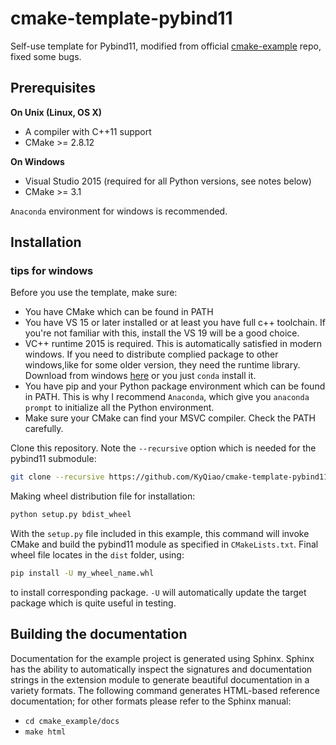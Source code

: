 # cmake-template-pybind11
 Self-use template for Pybind11, modified from official [cmake-example](https://github.com/pybind/cmake_example) repo, fixed some bugs.


## Prerequisites

**On Unix (Linux, OS X)**

* A compiler with C++11 support
* CMake >= 2.8.12

**On Windows**

* Visual Studio 2015 (required for all Python versions, see notes below)
* CMake >= 3.1

`Anaconda` environment for windows is recommended.


## Installation

### tips for windows

Before you use the template, make sure:

- You have CMake which can be found in PATH
- You have VS 15 or later installed or at least you have full c++ toolchain. If you're not familiar with this, install the VS 19 will be a good choice.
- VC++ runtime 2015 is required. This is automatically satisfied in modern windows. If you need to distribute complied package to other windows,like for some older version, they need the runtime library. Download from windows [here](https://www.microsoft.com/en-us/download/details.aspx?id=48145 ) or you just `conda` install it.
- You have pip and your Python package environment which can be found in PATH. This is why I recommend `Anaconda`, which give you `anaconda prompt` to initialize all the Python environment.
- Make sure your CMake can find your MSVC compiler. Check the PATH carefully.



Clone this repository. Note the `--recursive` option which is needed for the pybind11 submodule:

```bash
git clone --recursive https://github.com/KyQiao/cmake-template-pybind11.git
```

Making wheel distribution file for installation:

```bash
python setup.py bdist_wheel
```

With the `setup.py` file included in this example, this command will invoke CMake and build the pybind11 module as specified in `CMakeLists.txt`. Final wheel file locates in the `dist` folder, using:

```bash
pip install -U my_wheel_name.whl
```

to install corresponding package. `-U` will automatically update the target package which is quite useful in testing.


## Building the documentation

Documentation for the example project is generated using Sphinx. Sphinx has the
ability to automatically inspect the signatures and documentation strings in
the extension module to generate beautiful documentation in a variety formats.
The following command generates HTML-based reference documentation; for other
formats please refer to the Sphinx manual:

 - `cd cmake_example/docs`
 - `make html`
